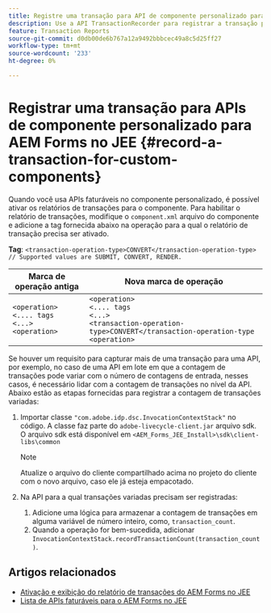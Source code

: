 ```yaml
---
title: Registre uma transação para API de componente personalizado para AEM Forms no JEE.
description: Use a API TransactionRecorder para registrar a transação para o componente personalizado.
feature: Transaction Reports
source-git-commit: d0db00de6b767a12a9492bbbcec49a8c5d25ff27
workflow-type: tm+mt
source-wordcount: '233'
ht-degree: 0%

---
```


# Registrar uma transação para APIs de componente personalizado para AEM Forms no JEE {#record-a-transaction-for-custom-components}

Quando você usa APIs faturáveis no componente personalizado, é possível ativar os relatórios de transações para o componente. Para habilitar o relatório de transações, modifique o `component.xml` arquivo do componente e adicione a tag fornecida abaixo na operação para a qual o relatório de transação precisa ser ativado.

**Tag**: `<transaction-operation-type>CONVERT</transaction-operation-type> // Supported values are SUBMIT, CONVERT, RENDER.`

| Marca de operação antiga | Nova marca de operação |
| ----------- | ----------- |
| `<operation>`<br> `<.... tags`<br>`<...>`<br>`<operation>` | `<operation>`<br> `<.... tags`<br>`<...>`<br>`<transaction-operation-type>CONVERT</transaction-operation-type`<br>`<operation>` |

Se houver um requisito para capturar mais de uma transação para uma API, por exemplo, no caso de uma API em lote em que a contagem de transações pode variar com o número de contagens de entrada, nesses casos, é necessário lidar com a contagem de transações no nível da API. Abaixo estão as etapas fornecidas para registrar a contagem de transações variadas:

1. Importar classe `"com.adobe.idp.dsc.InvocationContextStack"` no código. A classe faz parte do `adobe-livecycle-client.jar` arquivo sdk. O arquivo sdk está disponível em `<AEM_Forms_JEE_Install>\sdk\client-libs\common`

   >[!NOTE]
   > Atualize o arquivo do cliente compartilhado acima no projeto do cliente com o novo arquivo, caso ele já esteja empacotado.

1. Na API para a qual transações variadas precisam ser registradas:
   1. Adicione uma lógica para armazenar a contagem de transações em alguma variável de número inteiro, como, `transaction_count`.
   1. Quando a operação for bem-sucedida, adicionar `InvocationContextStack.recordTransactionCount(transaction_count)`.

<!--For example, you can set count for your custom component by importing class `"com.adobe.idp.dsc.InvocationContextStack"` in the code available at `adobe-livecycle-client.jar`  and determine the transaction count basis API input/result and add (In this case we add count is equal to 3):
`InvocationContextStack.recordTransactionCount(<count>).` to 
`InvocationContextStack.recordTransactionCount(3)`.-->

## Artigos relacionados

* [Ativação e exibição do relatório de transações do AEM Forms no JEE](/help/forms/using/transaction-report-overview-jee.md)
* [Lista de APIs faturáveis para o AEM Forms no JEE](/help/forms/using/transaction-reports-billable-apis-jee.md)


